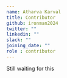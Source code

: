 ```yaml
---
name: Atharva Karval
title: Contributor
github: ironman2024
twitter: ""
linkedin: ""
slack: ""
joining_date: ""
role : contributor
---
```


Still waiting for this
